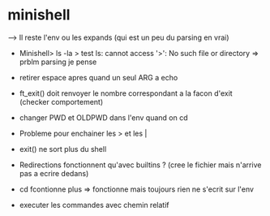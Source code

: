 # minishell

--> Il reste l'env ou les expands (qui est un peu du parsing en vrai)

- Minishell> ls -la > test
ls: cannot access '>': No such file or directory => prblm parsing je pense

- retirer espace apres quand un seul ARG a echo

- ft_exit() doit renvoyer le nombre correspondant a la facon d'exit (checker comportement)

- changer PWD et OLDPWD dans l'env quand on cd

- Probleme pour enchainer les > et les |

- exit() ne sort plus du shell

- Redirections fonctionnent qu'avec builtins ? (cree le fichier mais n'arrive pas a ecrire dedans)

- cd fcontionne plus => fonctionne mais toujours rien ne s'ecrit sur l'env

- executer les commandes avec chemin relatif